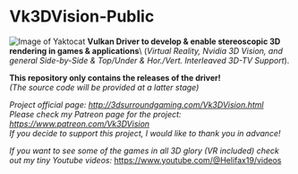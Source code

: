 # Vk3DVision-Public
![Image of Yaktocat](http://3dsurroundgaming.com/slider_images/Vk3D_1.1.5.jpg)
**Vulkan Driver to develop &amp; enable stereoscopic 3D rendering in games &amp; applications**\ 
(*Virtual Reality, Nvidia 3D Vision, and general Side-by-Side & Top/Under & Hor./Vert. Interleaved 3D-TV Support*).

**This repository only contains the releases of the driver!**\
*(The source code will be provided at a latter stage)*

*Project official page: http://3dsurroundgaming.com/Vk3DVision.html* \
*Please check my Patreon page for the project: https://www.patreon.com/Vk3DVision* \
*If you decide to support this project, I would like to thank you in advance!*

*If you want to see some of the games in all 3D glory (VR included) check out my tiny Youtube videos:*
https://www.youtube.com/@Helifax19/videos
